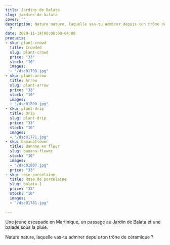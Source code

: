 ```yaml
---
title: Jardins de Balata
slug: jardins-de-balata
cover: ''
description: Nature nature, laquelle vas-tu admirer depuis ton trône de céramique
  ?
date: 2020-11-14T00:00:00-04:00
products:
- sku: plant-crowd
  title: Crowded
  slug: plant-crowd
  price: "33"
  stock: "10"
  images:
  - "/dsc01798.jpg"
- sku: plant-arrow
  title: Arrow
  slug: plant-arrow
  price: "33"
  stock: "10"
  images:
  - "/dsc01800.jpg"
- sku: plant-drip
  title: Drip
  slug: plant-drip
  price: "33"
  stock: "10"
  images:
  - "/dsc01771.jpg"
- sku: bananaflower
  title: Banane en fleur
  slug: banana-flower
  stock: "10"
  images:
  - "/dsc01807.jpg"
  price: "33"
- sku: rose-porcelaine
  title: Rose de porcelaine
  slug: balata-1
  price: "33"
  stock: "10"
  images:
  - "/dsc01781.jpg"

---
```

Une jeune escapade en Martinique, un passage au Jardin de Balata et une balade sous la pluie. 

Nature nature, laquelle vas-tu admirer depuis ton trône de céramique ?